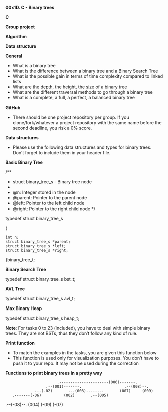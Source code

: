 **00x1D. C - Binary trees**

**C**

**Group project**

**Algorithm**

**Data structure**

**General**
* What is a binary tree
* What is the difference between a binary tree and a Binary Search Tree
* What is the possible gain in terms of time complexity compared to linked lists
* What are the depth, the height, the size of a binary tree
* What are the different traversal methods to go through a binary tree
* What is a complete, a full, a perfect, a balanced binary tree

**GitHub**
* There should be one project repository per group. If you clone/fork/whatever a project repository with the same name before the second deadline, you risk a 0% score.

**Data structures**
* Please use the following data structures and types for binary trees. Don’t forget to include them in your header file.

**Basic Binary Tree**

/**
 * struct binary_tree_s - Binary tree node
 *
 * @n: Integer stored in the node
 * @parent: Pointer to the parent node
 * @left: Pointer to the left child node
 * @right: Pointer to the right child node
 */

typedef struct binary_tree_s

{
    
    int n;
    struct binary_tree_s *parent;
    struct binary_tree_s *left;
    struct binary_tree_s *right;
}binary_tree_t;


**Binary Search Tree**

typedef struct binary_tree_s bst_t;

**AVL Tree**

typedef struct binary_tree_s avl_t;

**Max Binary Heap**

typedef struct binary_tree_s heap_t;


**Note**: For tasks 0 to 23 (included), you have to deal with simple binary trees. They are not BSTs, thus they don’t follow any kind of rule.

**Print function**
* To match the examples in the tasks, you are given this function below
* This function is used only for visualization purposes. You don’t have to push it to your repo. It may not be used during the correction

**Functions to print binary trees in a pretty way**

                           .----------------------(006)-------.
                      .--(001)-------.                   .--(008)--.
                 .--(-02)       .--(003)-------.       (007)     (009)
       .-------(-06)          (002)       .--(005)
  .--(-08)--.                           (004)
(-09)     (-07)

